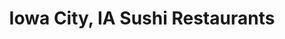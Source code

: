 ---
layout: city
title: Iowa City, IA Sushi Restaurants
permalink: /iowa/iowa-city/
stateAbbr: IA
stateName: Iowa
cityName: Iowa City

---